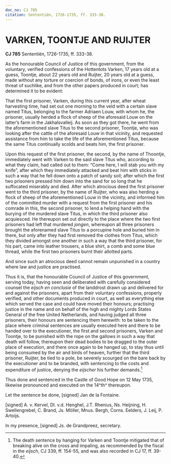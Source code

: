 ```yaml
---
doc_no: CJ 785
citation: Sententiën, 1726-1735, ff. 333-38.
---
```


# VARKEN, TOONTJE AND RUIJTER

**CJ 785** Sententiën, 1726-1735, ff. 333-38.

As the honourable Council of Justice of this government, from the voluntary, verified confessions of the Hottentots Varken, 17 years old at a guess, Toontje, about 22 years old and Ruijter, 20 years old at a guess, made without any torture or coercion of bonds, of irons, or even the least threat of suchlike, and from the other papers produced in court; has determined it to be evident:

That the first prisoner, Varken, during this current year, after wheat harvesting time, had set out one morning to the veld with a certain slave named Titus, belonging to the farmer Adriaen Louw, with whom he, the prisoner, usually herded a flock of sheep of the aforesaid Louw on the latter’s farm in the Jakhalsvalleij. As soon as they got there, he went from the aforementioned slave Titus to the second prisoner, Toontje, who was looking after the cattle of the aforesaid Louw in that vicinity, and requested assistance from him to take the life of the aforementioned Titus, because the same Titus continually scolds and beats him, the first prisoner.

Upon this request of the first prisoner, the second, by the name of Thoontje, immediately went with Varken to the said slave Titus who, according to what they claim, had called out to them: “Come here, I will stab you with my knife”, after which they immediately attacked and beat him with sticks in such a way that he fell down onto a patch of sandy soil; after which the first two prisoners pressed him down into the sand for so long that he suffocated miserably and died. After which atrocious deed the first prisoner went to the third prisoner, by the name of Ruijter, who was also herding a flock of sheep of the aforementioned Louw in the vicinity, and informed him of the committed murder with a request from the first prisoner and his comrade in this, the second prisoner, to lend a helping hand with the burying of the murdered slave Titus, in which the third prisoner also acquiesced. He thereupon set out directly to the place where the two first prisoners had left that murdered *jongen*, whereupon all three prisoners brought the aforenamed slave Titus to a porcupine hole and buried him in there, but only after they had first removed the clothes from Titus, which they divided amongst one another in such a way that the third prisoner, for his part, came into leather trousers, a blue shirt, a comb and some blue thread, while the first two prisoners burnt their allotted parts.

And since such an atrocious deed cannot remain unpunished in a country where law and justice are practised.

Thus it is, that the honourable Council of Justice of this government, serving today, having seen and deliberated with carefully considered counsel the *eijsch en conclusie* of the landdrost drawn up and delivered for and against the prisoners, apart from their voluntary confessions, properly verified, and other documents produced in court, as well as everything else which served the case and could have moved their honours; practising justice in the name and on behalf of the high and mighty Lords States General of the free United Netherlands, and having judged all three prisoners, their honours are sentencing them herewith: to be taken to the place where criminal sentences are usually executed here and there to be handed over to the executioner, the first and second prisoners, Varken and Toontje, to be punished with the rope on the gallows in such a way that death will follow, thereupon their dead bodies to be dragged to the outer place of execution, and there once again to be hanged up, to stay thus until being consumed by the air and birds of heaven, further that the third prisoner, Ruijter, be tied to a pole, be severely scourged on the bare back by the executioner and to be branded, with sentencing to the costs and expenditure of justice, denying the *eijscher* his further demands.[^1]

Thus done and sentenced in the Castle of Good Hope on 12 May 1735, likewise pronounced and executed on the 14^th^ thereupon.

Let the sentence be done, \[signed\] Jan de la Fontaine.

\[signed\] A. v. Kervel, Dl. v.d. Henghel, J.T. Rhenius, Ns. Heijning, H. Swellengrebel, C. Brand, Js. Möller, Mnus. Bergh, Corns. Eelders, J. Leij, P. Artoijs.

In my presence, \[signed\] Js. de Grandpreez, secretary.

[^1]: The death sentence by hanging for Varken and Toontje mitigated that of breaking alive on the cross and impaling, as recommended by the fiscal in the *eijsch*, CJ 339, ff. 154-55, and was also recorded in CJ 17, ff. 39-40.